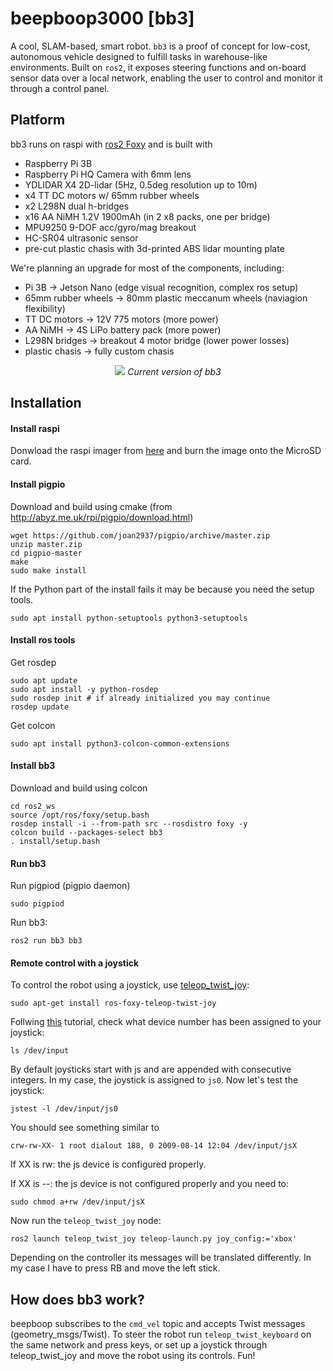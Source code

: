 # beepboop3000 [bb3]
A cool, SLAM-based, smart robot. `bb3` is a proof of concept for low-cost, autonomous vehicle designed to fulfill tasks in warehouse-like environments. Built on `ros2`, it exposes steering functions and on-board sensor data over a local network, enabling the user to control and monitor it through a control panel.

## Platform
bb3 runs on raspi with [ros2 Foxy](https://docs.ros.org/en/foxy/Installation/Ubuntu-Install-Debians.html) and is built with
- Raspberry Pi 3B
- Raspberry Pi HQ Camera with 6mm lens
- YDLIDAR X4 2D-lidar (5Hz, 0.5deg resolution up to 10m)
- x4 TT DC motors w/ 65mm rubber wheels
- x2 L298N dual h-bridges
- x16 AA NiMH 1.2V 1900mAh (in 2 x8 packs, one per bridge)
- MPU9250 9-DOF acc/gyro/mag breakout
- HC-SR04 ultrasonic sensor
- pre-cut plastic chasis with 3d-printed ABS lidar mounting plate

We're planning an upgrade for most of the components, including:
- Pi 3B -> Jetson Nano (edge visual recognition, complex ros setup)
- 65mm rubber wheels -> 80mm plastic meccanum wheels (naviagion flexibility)
- TT DC motors -> 12V 775 motors (more power)
- AA NiMH -> 4S LiPo battery pack (more power)
- L298N bridges -> breakout 4 motor bridge (lower power losses)
- plastic chasis -> fully custom chasis

<p align="center">
  <img src="https://i.imgur.com/c2YiahP.jpg" />
  <i>Current version of bb3</i>
</p>

## Installation

#### Install raspi
Donwload the raspi imager from [here](https://www.raspberrypi.com/software/) and burn the image onto the MicroSD card.

#### Install pigpio
Download and build using cmake (from http://abyz.me.uk/rpi/pigpio/download.html)
```
wget https://github.com/joan2937/pigpio/archive/master.zip
unzip master.zip
cd pigpio-master
make
sudo make install
```

If the Python part of the install fails it may be because you need the setup tools.
```
sudo apt install python-setuptools python3-setuptools
```

#### Install ros tools
Get rosdep
```
sudo apt update
sudo apt install -y python-rosdep
sudo rosdep init # if already initialized you may continue
rosdep update
```

Get colcon
```
sudo apt install python3-colcon-common-extensions
```

#### Install bb3
Download and build using colcon
```
cd ros2_ws
source /opt/ros/foxy/setup.bash
rosdep install -i --from-path src --rosdistro foxy -y
colcon build --packages-select bb3
. install/setup.bash
```

#### Run bb3
Run pigpiod (pigpio daemon)
```
sudo pigpiod
```

Run bb3:
```
ros2 run bb3 bb3
```

#### Remote control with a joystick 
To control the robot using a joystick, use [teleop_twist_joy](https://index.ros.org/p/teleop_twist_joy/github-ros2-teleop_twist_joy/):
```
sudo apt-get install ros-foxy-teleop-twist-joy
```
Follwing [this](http://wiki.ros.org/joy/Tutorials/ConfiguringALinuxJoystick) tutorial, check what device number has been assigned to your joystick:
```
ls /dev/input
```
By default joysticks start with js and are appended with consecutive integers. In my case, the joystick is assigned to `js0`. Now let's test the joystick:
```
jstest -l /dev/input/js0
```
You should see something similar to
```
crw-rw-XX- 1 root dialout 188, 0 2009-08-14 12:04 /dev/input/jsX
```
If XX is rw: the js device is configured properly.

If XX is --: the js device is not configured properly and you need to: 
```
sudo chmod a+rw /dev/input/jsX
```
Now run the `teleop_twist_joy` node:
```
ros2 launch teleop_twist_joy teleop-launch.py joy_config:='xbox'
```
Depending on the controller its messages will be translated differently. In my case I have to press RB and move the left stick.

## How does bb3 work?
beepboop subscribes to the `cmd_vel` topic and accepts Twist messages (geometry_msgs/Twist). To steer the robot run `teleop_twist_keyboard` on the same network and press keys, or set up a joystick through teleop_twist_joy and move the robot using its controls. Fun!
